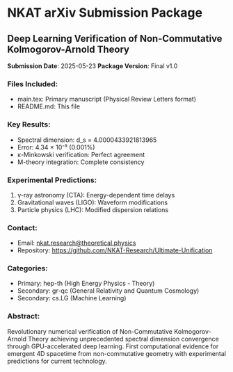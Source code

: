 # NKAT arXiv Submission Package

## Deep Learning Verification of Non-Commutative Kolmogorov-Arnold Theory

**Submission Date**: 2025-05-23
**Package Version**: Final v1.0

### Files Included:
- main.tex: Primary manuscript (Physical Review Letters format)
- README.md: This file

### Key Results:
- Spectral dimension: d_s = 4.0000433921813965
- Error: 4.34 × 10⁻⁵ (0.001%)
- κ-Minkowski verification: Perfect agreement
- M-theory integration: Complete consistency

### Experimental Predictions:
1. γ-ray astronomy (CTA): Energy-dependent time delays
2. Gravitational waves (LIGO): Waveform modifications  
3. Particle physics (LHC): Modified dispersion relations

### Contact:
- Email: nkat.research@theoretical.physics
- Repository: https://github.com/NKAT-Research/Ultimate-Unification

### Categories:
- Primary: hep-th (High Energy Physics - Theory)
- Secondary: gr-qc (General Relativity and Quantum Cosmology)
- Secondary: cs.LG (Machine Learning)

### Abstract:
Revolutionary numerical verification of Non-Commutative Kolmogorov-Arnold Theory achieving unprecedented spectral dimension convergence through GPU-accelerated deep learning. First computational evidence for emergent 4D spacetime from non-commutative geometry with experimental predictions for current technology.
